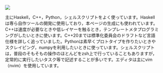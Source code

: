 <div class="has-text-centered mb-2 is-disable-pointer-events">
<img src="https://github-readme-stats.vercel.app/api/top-langs/?username=falgon&layout=donut&&custom_title=Most%20Used%20Langs%20on%20GitHub&exclude_repo=falgon,roki.log,the-rust-programming-language-ja">
</div>

主にHaskell，C++，Python，シェルスクリプトをよく使っています。Haskellは専ら自作ツールの開発に使用しており，本ページの生成にも使われています。C++は速度が必要なときや低レイヤーを触るとき，テンプレートメタプログラミングがしたいときに使います。C++20までは標準化委員会のドラフトなど言語仕様を詳しく追っていました。Pythonは素早くプロトタイプを作りたいときやスクレイピング，numpyを利用したいときに使っています。シェルスクリプトは，普段のそもそもの操作のほとんどをzsh上で行っていることもありますが，定常的に実行したいタスク等で記述することが多いです。エディタは主にvim（nvim）を使用しています。

